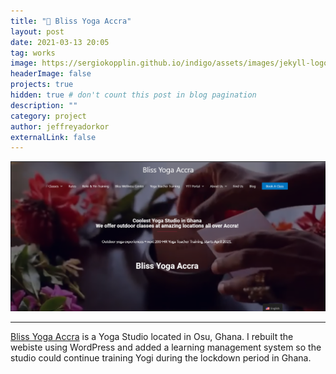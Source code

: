 ```yaml
---
title: "🧘 Bliss Yoga Accra"
layout: post
date: 2021-03-13 20:05
tag: works
image: https://sergiokopplin.github.io/indigo/assets/images/jekyll-logo-light-solid.png
headerImage: false
projects: true
hidden: true # don't count this post in blog pagination
description: ""
category: project
author: jeffreyadorkor
externalLink: false
---
```


![Screenshot](../assets/images/blissyogaaccra.png)

---

[Bliss Yoga Accra](https://blissyogaaccra.com) is a Yoga Studio located in Osu, Ghana. I rebuilt the webiste using WordPress and added
a learning management system so the studio could continue training Yogi during the lockdown period in Ghana.
